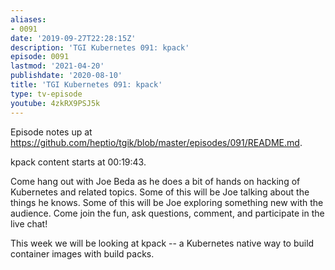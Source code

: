 ```yaml
---
aliases:
- 0091
date: '2019-09-27T22:28:15Z'
description: 'TGI Kubernetes 091: kpack'
episode: 0091
lastmod: '2021-04-20'
publishdate: '2020-08-10'
title: 'TGI Kubernetes 091: kpack'
type: tv-episode
youtube: 4zkRX9PSJ5k
---
```


Episode notes up at https://github.com/heptio/tgik/blob/master/episodes/091/README.md.

kpack content starts at 00:19:43.

Come hang out with Joe Beda as he does a bit of hands on hacking of Kubernetes and related topics. Some of this will be Joe talking about the things he knows. Some of this will be Joe exploring something new with the audience. Come join the fun, ask questions, comment, and participate in the live chat!

This week we will be looking at kpack -- a Kubernetes native way to build container images with build packs.